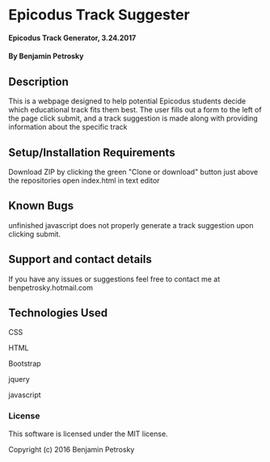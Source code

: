 # Epicodus Track Suggester

#### Epicodus Track Generator, 3.24.2017

#### By Benjamin Petrosky

## Description

This is a webpage designed to help potential Epicodus students decide which educational track fits them best.  The user fills out a form to the left of the page click submit, and a track suggestion is made along with providing information about the specific track

## Setup/Installation Requirements

Download ZIP by clicking the green "Clone or download" button just above the repositories
open index.html in text editor


## Known Bugs

unfinished javascript does not properly generate a track suggestion upon clicking submit.

## Support and contact details

If you have any issues or suggestions feel free to contact me at benpetrosky.hotmail.com

## Technologies Used

CSS

HTML

Bootstrap

jquery

javascript

### License

This software is licensed under the MIT license.

Copyright (c) 2016 Benjamin Petrosky
